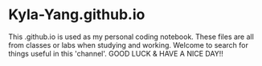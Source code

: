 # Kyla-Yang.github.io
This .github.io is used as my personal coding notebook.
These files are all from classes or labs when studying and working.
Welcome to search for things useful in this 'channel'.
GOOD LUCK & HAVE A NICE DAY!!
